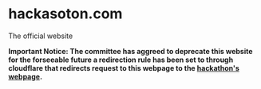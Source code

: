 # hackasoton.com
The official website

**Important Notice: The committee has aggreed to deprecate this website for the forseeable future
a redirection rule has been set to through cloudflare that redirects request to this webpage to
the [hackathon's webpage](https://hackthesouth.co.uk/).**
